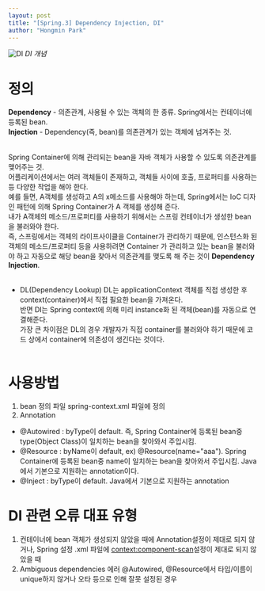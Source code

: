 ```yaml
---
layout: post
title: "[Spring.3] Dependency Injection, DI"
author: "Hongmin Park"
---
```


![DI](https://mail.google.com/mail/u/0?ui=2&ik=e26376f5e4&attid=0.6&permmsgid=msg-f:1636654941270037225&th=16b690ff6a49d2e9&view=fimg&sz=s0-l75-ft&attbid=ANGjdJ8RbjhqmUKBFMvZFsdyXYBoSkJ1d2mWC_069dDoTSNiDFoe-Lh4I-P0krhCJdkJMZAnUTGbG7zEXRtJmqdZiMx7P7J2WKMJNsiR6YHmeeFbEPdDxfVWSYU_ttA&disp=emb "DI")
_DI 개념_

# 정의
**Dependency** - 의존관계, 사용될 수 있는 객체의 한 종류. Spring에서는 컨테이너에 등록된 bean.<br>
**Injection** - Dependency(즉, bean)를 의존관계가 있는 객체에 넘겨주는 것.<br><br> 

Spring Container에 의해 관리되는 bean을 자바 객체가 사용할 수 있도록 의존관계를 맺어주는 것. <br>
어플리케이션에서는 여러 객체들이 존재하고, 객체들 사이에 호출, 프로퍼티를 사용하는 등 다양한 작업을 해야 한다.<br>
예를 들면, A객체를 생성하고 A의 x메소드를 사용해야 하는데, Spring에서는 IoC 디자인 패턴에 의해 Spring Container가 A 객체를 생성해 준다.<br>
내가 A객체의 메소드/프로퍼티를 사용하기 위해서는 스프링 컨테이너가 생성한 bean을 불러와야 한다.<br>
즉, 스프링에서는 객체의 라이프사이클을 Container가 관리하기 때문에, 인스턴스화 된 객체의 메소드/프로퍼티 등을 사용하려면 Container 가 관리하고 있는 bean을 불러와야 하고 자동으로 해당 bean을 찾아서 의존관계를 맺도록 해 주는 것이 **Dependency Injection**.<br><br>

 

* DL(Dependency Lookup)
DL는 applicationContext 객체를 직접 생성한 후 context(container)에서 직접 필요한 bean을 가져온다.<br>
반면 DI는 Spring context에 의해 미리 instance화 된 객체(bean)를 자동으로 연결해준다.<br>
가장 큰 차이점은 DL의 경우 개발자가 직접 container를 불러와야 하기 때문에 코드 상에서 container에 의존성이 생긴다는 것이다.<br><br>

# 사용방법
1) bean 정의 파일
spring-context.xml 파일에 정의
2) Annotation
- @Autowired
: byType이 default. 즉, Spring Container에 등록된 bean중 type(Object Class)이 일치하는 bean을 찾아와서 주입시킴.
- @Resource
: byName이 default, ex) @Resource(name="aaa"). Spring Container에 등록된 bean중 name이 일치하는 bean을 찾아와서 주입시킴. Java에서 기본으로 지원하는 annotation이다.
- @Inject
: byType이 default. Java에서 기본으로 지원하는 annotation

# DI 관련 오류 대표 유형
1) 컨테이너에 bean 객체가 생성되지 않았을 때에
Annotation설정이 제대로 되지 않거나, Spring 설정 .xml 파일에 <context:component-scan>설정이 제대로 되지 않았을 때
2) Ambiguous dependencies 에러
@Autowired, @Resource에서 타입/이름이 unique하지 않거나 오타 등으로 인해 잘못 설정된 경우

 
